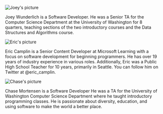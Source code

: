 ![Joey's picture](/static/courses/csintro3/about/joey.png)

Joey Wunderlich is a Software Developer.
He was a Senior TA for the Computer Science Department at the University of Washington for
8 quarters, teaching sections of the two introductory courses and the Data Structures
and Algorithms course.

![Eric's picture](/static/courses/csintro3/about/eric.png)

Eric Camplin is a Senior Content Developer at Microsoft Learning with a focus on
software development for beginning programmers.
He has over 19 years of industry experience in various roles.
Additionally, Eric was a Public High School Teacher for 10 years,
primarily in Seattle. You can follow him on Twitter at @eric_camplin.

![Chase's picture](/static/courses/csintro3/about/chase.png)

Chase Mortensen is a Software Developer
He was a TA for the University of Washington Computer Science Department where he taught introductory programming classes. 
He is passionate about diversity, education, and using software to make the world a better place.